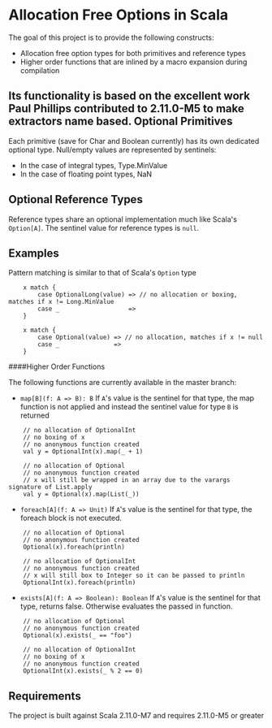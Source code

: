 Allocation Free Options in Scala
======

The goal of this project is to provide the following constructs:
- Allocation free option types for both primitives and reference types
- Higher order functions that are inlined by a macro expansion during compilation

Its functionality is based on the excellent work Paul Phillips contributed to 2.11.0-M5 to make extractors name based.
Optional Primitives
------

Each primitive (save for Char and Boolean currently) has its own dedicated optional type. Null/empty values are represented by sentinels:
- In the case of integral types, Type.MinValue
- In the case of floating point types, NaN

Optional Reference Types
------

Reference types share an optional implementation much like Scala's `Option[A]`. The sentinel value for reference types is `null`.

Examples
------
Pattern matching is similar to that of Scala's `Option` type
```
    x match {
        case OptionalLong(value) => // no allocation or boxing, matches if x != Long.MinValue
        case _                   =>
    }

    x match {
        case Optional(value) => // no allocation, matches if x != null
        case _               =>
    }
```

####Higher Order Functions

The following functions are currently available in the master branch:

- `map[B](f: A => B): B` If `A`'s value is the sentinel for that type, the map function is not applied and instead the sentinel value for type `B` is returned
```
    // no allocation of OptionalInt
    // no boxing of x
    // no anonymous function created
    val y = OptionalInt(x).map(_ + 1)

    // no allocation of Optional
    // no anonymous function created
    // x will still be wrapped in an array due to the varargs signature of List.apply
    val y = Optional(x).map(List(_))
```

- `foreach[A](f: A => Unit)` If `A`'s value is the sentinel for that type, the foreach block is not executed.
```
    // no allocation of Optional
    // no anonymous function created
    Optional(x).foreach(println)

    // no allocation of OptionalInt
    // no anonymous function created
    // x will still box to Integer so it can be passed to println
    OptionalInt(x).foreach(println)
```

- `exists[A](f: A => Boolean): Boolean` If `A`'s value is the sentinel for that type, returns false. Otherwise evaluates the passed in function.
```
    // no allocation of Optional
    // no anonymous function created
    Optional(x).exists(_ == "foo")

    // no allocation of OptionalInt
    // no boxing of x
    // no anonymous function created
    OptionalInt(x).exists(_ % 2 == 0)
```

Requirements
------

The project is built against Scala 2.11.0-M7 and requires 2.11.0-M5 or greater
